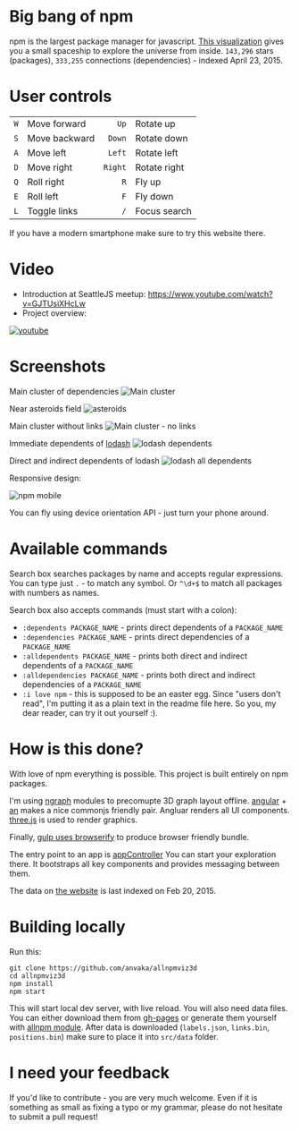 Big bang of npm
================

npm is the largest package manager for javascript. [This visualization](http://anvaka.github.io/allnpmviz3d/)
gives you a small spaceship to explore the universe from inside. `143,296` stars (packages),
`333,255` connections (dependencies) - indexed April 23, 2015.

# User controls

|    |    |    |   |
|---:|:---|---:|---|
| `W`  | Move forward  | `Up` |Rotate up|
| `S`  | Move backward  | `Down`  |Rotate down |
| `A`  | Move left  |`Left`|Rotate left|
| `D`  | Move right  |`Right` | Rotate right|
| `Q`  | Roll right  |`R` | Fly up|
| `E`  | Roll left  |`F` | Fly down|
| `L`  | Toggle links  |`/` | Focus search|

If you have a modern smartphone make sure to try this website there. 

Video
=====

* Introduction at SeattleJS meetup: https://www.youtube.com/watch?v=GJTUsiXHcLw
* Project overview:

[![youtube](http://i.imgur.com/FO1GFHh.png)](https://www.youtube.com/watch?v=ECDjf_Gc1as)


Screenshots
===========

Main cluster of dependencies
![Main cluster](https://raw.githubusercontent.com/anvaka/allnpmviz3d/master/images/npm-all.png)

Near asteroids field
![asteroids](https://raw.githubusercontent.com/anvaka/allnpmviz3d/master/images/npm-asteroids.png)

Main cluster without links
![Main cluster - no links](https://raw.githubusercontent.com/anvaka/allnpmviz3d/master/images/mushrooms.png)

Immediate dependents of [lodash](https://www.npmjs.org/package/lodash)
![lodash dependents](https://raw.githubusercontent.com/anvaka/allnpmviz3d/master/images/lodash-dependents.png)

Direct and indirect dependents of lodash
![lodash all dependents](https://raw.githubusercontent.com/anvaka/allnpmviz3d/master/images/lodash-indirect-dependents.png)

Responsive design:

![npm mobile](https://raw.githubusercontent.com/anvaka/allnpmviz3d/master/images/npm-mobile.PNG)

You can fly using device orientation API - just turn your phone around.

Available commands
==================

Search box searches packages by name and accepts regular expressions. You can type just `.` - to match any symbol. Or `^\d+$` to match all packages with numbers as names.

Search box also accepts commands (must start with a colon):

* `:dependents PACKAGE_NAME` - prints direct dependents of a `PACKAGE_NAME`
* `:dependencies PACKAGE_NAME` - prints direct dependencies of a `PACKAGE_NAME`
* `:alldependents PACKAGE_NAME` - prints both direct and indirect dependents of a `PACKAGE_NAME`
* `:alldependencies PACKAGE_NAME` - prints both direct and indirect dependencies of a `PACKAGE_NAME`
* `:i love npm` - this is supposed to be an easter egg. Since "users don't read", I'm putting it as a plain text in the readme file here. So you, my dear reader, can try it out yourself :).

How is this done?
=================

With love of npm everything is possible. This project is built entirely on npm packages.

I'm using [ngraph](https://github.com/anvaka/ngraph) modules to precomupte 3D graph
layout offline. [angular](https://www.npmjs.org/package/angular) + [an](https://github.com/anvaka/an)
makes a nice commonjs friendly pair. Angluar renders all UI components. [three.js](https://www.npmjs.org/package/three)
is used to render graphics.

Finally, [gulp uses browserify](https://github.com/anvaka/allnpmviz3d/blob/master/gulpfile.js) to produce
browser friendly bundle.

The entry point to an app is [appController](https://github.com/anvaka/allnpmviz3d/blob/master/src/scripts/appController.js)
You can start your exploration there. It bootstraps all key components and provides
messaging between them.

The data on [the website](http://anvaka.github.io/allnpmviz3d/) is last indexed on Feb 20, 2015.


Building locally
================
Run this:

```
git clone https://github.com/anvaka/allnpmviz3d
cd allnpmviz3d
npm install
npm start
```

This will start local dev server, with live reload. You will also need data files.
You can either download them from [gh-pages](https://github.com/anvaka/allnpmviz3d/tree/gh-pages/data)
or generate them yourself with [allnpm module](https://github.com/anvaka/allnpm).
After data is downloaded (`labels.json`, `links.bin`, `positions.bin`) make sure
to place it into `src/data` folder.


I need your feedback
====================

If you'd like to contribute - you are very much welcome. Even if it is something
as small as fixing a typo or my grammar, please do not hesitate to submit a pull request!
